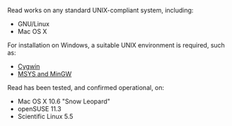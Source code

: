 Read works on any standard UNIX-compliant system, including:

* GNU/Linux
* Mac OS X

For installation on Windows, a suitable UNIX environment is required, such as:

* [Cygwin](http://cygwin.com/)
* [MSYS and MinGW](http://mingw.org/)

Read has been tested, and confirmed operational, on:

* Mac OS X 10.6 "Snow Leopard"
* openSUSE 11.3
* Scientific Linux 5.5